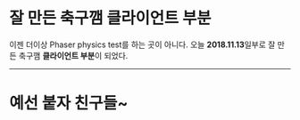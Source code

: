# 잘 만든 축구깸 클라이언트 부분


이젠 더이상 Phaser physics test를 하는 곳이 아니다. 오늘 **2018.11.13**일부로 잘 만든 축구깸 **클라이언트 부분**이 되었다.


---


# 예선 붙자 친구들~
